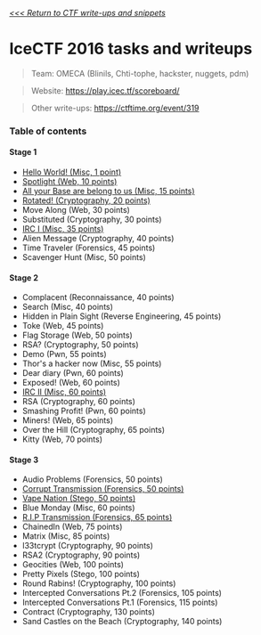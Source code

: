 _[<<< Return to CTF write-ups and snippets](https://github.com/nbrisset/CTF)_

# IceCTF 2016 tasks and writeups

> Team: OMECA (Blinils, Chti-tophe, hackster, nuggets, pdm)

> Website: https://play.icec.tf/scoreboard/

> Other write-ups: https://ctftime.org/event/319

### Table of contents

#### Stage 1
* [Hello World! (Misc, 1 point)](challenges/hello-world-1)
* [Spotlight (Web, 10 points)](challenges/spotlight-10)
* [All your Base are belong to us (Misc, 15 points)](challenges/all-your-base-are-belong-to-us-15)
* [Rotated! (Cryptography, 20 points)](rotated-20)
* Move Along (Web, 30 points)
* Substituted (Cryptography, 30 points)
* [IRC I (Misc, 35 points)](challenges/irc-i-35)
* Alien Message (Cryptography, 40 points)
* Time Traveler (Forensics, 45 points)
* Scavenger Hunt (Misc, 50 points)
 
#### Stage 2
* Complacent (Reconnaissance, 40 points)
* Search (Misc, 40 points)
* Hidden in Plain Sight (Reverse Engineering, 45 points)
* Toke (Web, 45 points)
* Flag Storage (Web, 50 points)
* RSA? (Cryptography, 50 points)
* Demo (Pwn, 55 points)
* Thor's a hacker now (Misc, 55 points)
* Dear diary (Pwn, 60 points)
* Exposed! (Web, 60 points)
* [IRC II (Misc, 60 points)](challenges/irc-ii-60)
* RSA (Cryptography, 60 points)
* Smashing Profit! (Pwn, 60 points)
* Miners! (Web, 65 points)
* Over the Hill (Cryptography, 65 points)
* Kitty (Web, 70 points)

#### Stage 3
* Audio Problems (Forensics, 50 points)
* [Corrupt Transmission (Forensics, 50 points)](challenges/corrupt-transmission-50)
* [Vape Nation (Stego, 50 points)](challenges/vape-nation-50)
* Blue Monday (Misc, 60 points)
* [R.I.P Transmission (Forensics, 65 points)](challenges/rip-transmission-65)
* ChainedIn (Web, 75 points)
* Matrix (Misc, 85 points)
* l33tcrypt (Cryptography, 90 points)
* RSA2 (Cryptography, 90 points)
* Geocities (Web, 100 points)
* Pretty Pixels (Stego, 100 points)
* Round Rabins! (Cryptography, 100 points)
* Intercepted Conversations Pt.2 (Forensics, 105 points)
* Intercepted Conversations Pt.1 (Forensics, 115 points)
* Contract (Cryptography, 130 points)
* Sand Castles on the Beach (Cryptography, 140 points)
